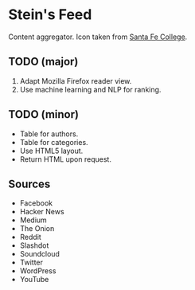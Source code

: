 # Stein's Feed

Content aggregator.
Icon taken from [Santa Fe College](https://www.sfcollege.edu/about/index).

## TODO (major)

1.  Adapt Mozilla Firefox reader view.
2.  Use machine learning and NLP for ranking.

## TODO (minor)

*   Table for authors.
*   Table for categories.
*   Use HTML5 layout.
*   Return HTML upon request.

## Sources

*   Facebook
*   Hacker News
*   Medium
*   The Onion
*   Reddit
*   Slashdot
*   Soundcloud
*   Twitter
*   WordPress
*   YouTube
